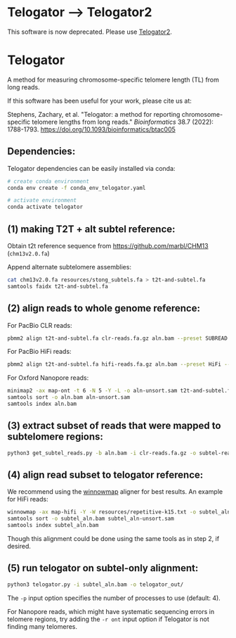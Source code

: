# Telogator --> Telogator2

This software is now deprecated. Please use [Telogator2](https://github.com/zstephens/telogator2).

# Telogator
A method for measuring chromosome-specific telomere length (TL) from long reads.

If this software has been useful for your work, please cite us at:

Stephens, Zachary, et al. "Telogator: a method for reporting chromosome-specific telomere lengths from long reads." *Bioinformatics* 38.7 (2022): 1788-1793. https://doi.org/10.1093/bioinformatics/btac005


## Dependencies:

Telogator dependencies can be easily installed via conda:

```bash
# create conda environment
conda env create -f conda_env_telogator.yaml

# activate environment
conda activate telogator
```

## (1) making T2T + alt subtel reference:

Obtain t2t reference sequence from https://github.com/marbl/CHM13 (`chm13v2.0.fa`)

Append alternate subtelomere assemblies:

```bash
cat chm13v2.0.fa resources/stong_subtels.fa > t2t-and-subtel.fa
samtools faidx t2t-and-subtel.fa
```


## (2) align reads to whole genome reference:

For PacBio CLR reads:

```bash
pbmm2 align t2t-and-subtel.fa clr-reads.fa.gz aln.bam --preset SUBREAD --sort
```

For PacBio HiFi reads:

```bash
pbmm2 align t2t-and-subtel.fa hifi-reads.fa.gz aln.bam --preset HiFi --sort
```

For Oxford Nanopore reads:

```bash
minimap2 -ax map-ont -t 6 -N 5 -Y -L -o aln-unsort.sam t2t-and-subtel.fa ont-reads.fa.gz
samtools sort -o aln.bam aln-unsort.sam
samtools index aln.bam
```


## (3) extract subset of reads that were mapped to subtelomere regions:

```bash
python3 get_subtel_reads.py -b aln.bam -i clr-reads.fa.gz -o subtel-reads.fa.gz
```


## (4) align read subset to telogator reference:

We recommend using the [winnowmap](https://github.com/marbl/Winnowmap) aligner for best results. An example for HiFi reads:

```bash
winnowmap -ax map-hifi -Y -W resources/repetitive-k15.txt -o subtel_aln-unsort.sam t2t-telogator-ref.fa subtel-reads.fa.gz
samtools sort -o subtel_aln.bam subtel_aln-unsort.sam
samtools index subtel_aln.bam
```

Though this alignment could be done using the same tools as in step 2, if desired.



## (5) run telogator on subtel-only alignment:

```bash
python3 telogator.py -i subtel_aln.bam -o telogator_out/
```

The `-p` input option specifies the number of processes to use (default: 4).

For Nanopore reads, which might have systematic sequencing errors in telomere regions, try adding the `-r ont` input option if Telogator is not finding many telomeres.

